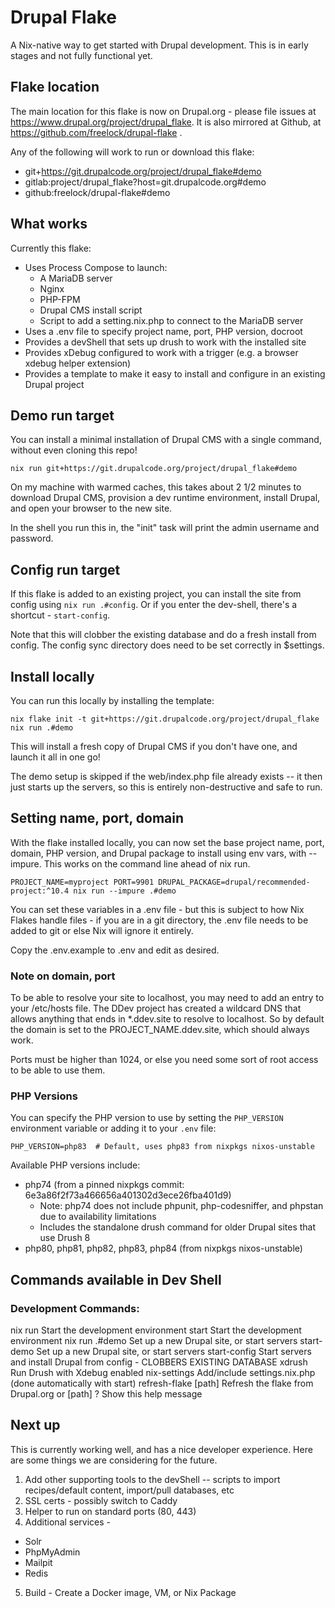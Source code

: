 # Drupal Flake

A Nix-native way to get started with Drupal development. This is in early stages and not fully functional yet.

## Flake location
The main location for this flake is now on Drupal.org - please file issues at https://www.drupal.org/project/drupal_flake. It is also mirrored at Github, at https://github.com/freelock/drupal-flake .

Any of the following will work to run or download this flake:

- git+https://git.drupalcode.org/project/drupal_flake#demo
- gitlab:project/drupal_flake?host=git.drupalcode.org#demo
- github:freelock/drupal-flake#demo

## What works

Currently this flake:

- Uses Process Compose to launch:
  - A MariaDB server
  - Nginx
  - PHP-FPM
  - Drupal CMS install script
  - Script to add a setting.nix.php to connect to the MariaDB server
- Uses a .env file to specify project name, port, PHP version, docroot
- Provides a devShell that sets up drush to work with the installed site
- Provides xDebug configured to work with a trigger (e.g. a browser xdebug helper extension)
- Provides a template to make it easy to install and configure in an existing Drupal project


## Demo run target

You can install a minimal installation of Drupal CMS with a single command, without even cloning this repo!

```
nix run git+https://git.drupalcode.org/project/drupal_flake#demo
```
On my machine with warmed caches, this takes about 2 1/2 minutes to download Drupal CMS, provision a dev runtime environment, install Drupal, and open your browser to the new site.

In the shell you run this in, the "init" task will print the admin username and password.

## Config run target

If this flake is added to an existing project, you can install the site from config using `nix run .#config`. Or if you enter the dev-shell, there's a shortcut - `start-config`.

Note that this will clobber the existing database and do a fresh install from config. The config sync directory does need to be set correctly in $settings.

## Install locally

You can run this locally by installing the template:

```
nix flake init -t git+https://git.drupalcode.org/project/drupal_flake
nix run .#demo
```
This will install a fresh copy of Drupal CMS if you don't have one, and launch it all in one go!

The demo setup is skipped if the web/index.php file already exists -- it then just starts up the servers, so this is entirely non-destructive and safe to run.


## Setting name, port, domain

With the flake installed locally, you can now set the base project name, port, domain, PHP version, and Drupal package to install using env vars, with --impure. This works on the command line ahead of nix run.

```
PROJECT_NAME=myproject PORT=9901 DRUPAL_PACKAGE=drupal/recommended-project:^10.4 nix run --impure .#demo
```

You can set these variables in a .env file - but this is subject to how Nix Flakes handle files -
if you are in a git directory, the .env file needs to be added to git or else Nix will ignore it entirely.

Copy the .env.example to .env and edit as desired.

### Note on domain, port

To be able to resolve your site to localhost, you may need to add an entry to your /etc/hosts file. The DDev project has created a wildcard DNS that allows anything that ends in *.ddev.site to resolve to localhost. So by default the domain is set to the PROJECT_NAME.ddev.site, which should always work.

Ports must be higher than 1024, or else you need some sort of root access to be able to use them.

### PHP Versions

You can specify the PHP version to use by setting the `PHP_VERSION` environment variable or adding it to your `.env` file:

```
PHP_VERSION=php83  # Default, uses php83 from nixpkgs nixos-unstable
```

Available PHP versions include:
- php74 (from a pinned nixpkgs commit: 6e3a86f2f73a466656a401302d3ece26fba401d9)
  - Note: php74 does not include phpunit, php-codesniffer, and phpstan due to availability limitations
  - Includes the standalone drush command for older Drupal sites that use Drush 8
- php80, php81, php82, php83, php84 (from nixpkgs nixos-unstable)

## Commands available in Dev Shell

### Development Commands:
nix run                 Start the development environment
start                   Start the development environment
nix run .#demo          Set up a new Drupal site, or start servers
start-demo              Set up a new Drupal site, or start servers
start-config            Start servers and install Drupal from config - CLOBBERS EXISTING DATABASE
xdrush                  Run Drush with Xdebug enabled
nix-settings            Add/include settings.nix.php (done automatically with start)
refresh-flake [path]    Refresh the flake from Drupal.org or [path]
?                       Show this help message


## Next up

This is currently working well, and has a nice developer experience. Here are some things we are considering for the future.

1. Add other supporting tools to the devShell -- scripts to import recipes/default content, import/pull databases, etc
2. SSL certs - possibly switch to Caddy
3. Helper to run on standard ports (80, 443)
4. Additional services -
  - Solr
  - PhpMyAdmin
  - Mailpit
  - Redis
5. Build - Create a Docker image, VM, or Nix Package
